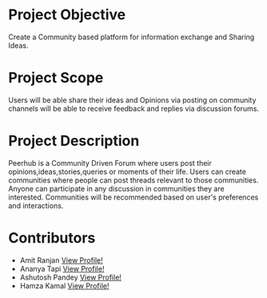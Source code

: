 # Project Objective
Create a Community based platform for information exchange and Sharing Ideas.
# Project Scope
Users will be able share their ideas and Opinions via posting on community channels will be able to receive feedback and replies via discussion forums.
# Project Description
Peerhub is a Community Driven Forum where users post their opinions,ideas,stories,queries or moments of their life. Users can create communities where people can post threads relevant to those communities. Anyone can participate in any discussion in  communities they are interested. Communities will be recommended based on user's preferences and interactions.
# Contributors
* Amit Ranjan [View Profile!](https://github.com/pandeyxamit)
* Ananya Tapi [View Profile!](https://github.com/AangTheLast)
* Ashutosh Pandey [View Profile!](https://github.com/Ashutosh31-pandey)
* Hamza Kamal [View Profile!](https://github.com/Hamzakam)